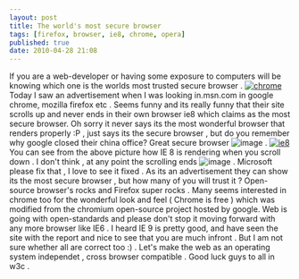 ```yaml
---
layout: post
title: The world's most secure browser
tags: [firefox, browser, ie8, chrome, opera]
published: true
date: 2010-04-28 21:08
---
```

If you are a web-developer or having some exposure to computers will be knowing which one is the worlds most trusted secure browser .  [![chrome](http://farm4.static.flickr.com/3410/4561079656_6a58fe4f79.jpg)](http://www.flickr.com/photos/harikt/4561079656/ "chrome by K T Hari, on Flickr")  Today I saw an advertisement when I was looking in.msn.com in google chrome, mozilla firefox etc . Seems funny and its really funny that their site scrolls up and never ends in their own browser ie8 which claims as the most secure browser. Oh sorry it never says its the most wonderful browser that renders properly :P , just says its the secure browser , but do you remember why google closed their china office? Great secure browser ![image](http://www.harikt.com/sites/all/libraries/fckeditor/editor/images/smiley/msn/tounge_smile.gif) .  [![ie8](http://farm4.static.flickr.com/3257/4560434483_1b62d7e4f6.jpg)](http://www.flickr.com/photos/harikt/4560434483/ "ie8 by K T Hari, on Flickr")  You can see from the above picture how IE 8 is rendering when you scroll down . I don't think , at any point the scrolling ends ![image](http://www.harikt.com/sites/all/libraries/fckeditor/editor/images/smiley/msn/regular_smile.gif) . Microsoft please fix that , I love to see it fixed . As its an advertisement they can show its the most secure browser , but how many of you will trust it ? Open-source browser's rocks and Firefox super rocks . Many seems interested in chrome too for the wonderful look and feel ( Chrome is free ) which was modified from the chromium open-source project hosted by google. Web is going with open-standards and please don't stop it moving forward with any more browser like IE6 . I heard IE 9 is pretty good, and have seen the site with the report and nice to see that you are much infront . But I am not sure whether all are correct too :) . Let's make the web as an operating system independet , cross browser compatible . Good luck guys to all in w3c .   
